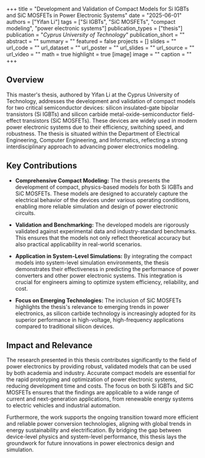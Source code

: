+++
title = "Development and Validation of Compact Models for Si IGBTs and SiC MOSFETs in Power Electronic Systems"
date = "2025-06-01"
authors = ["Yifan Li"]
tags = ["Si IGBTs", "SiC MOSFETs", "compact modeling", "power electronic systems"]
publication_types = ["thesis"]
publication = "_Cyprus University of Technology_"
publication_short = ""
abstract = ""
summary = ""
featured = false
projects = []
slides = ""
url_code = ""
url_dataset = ""
url_poster = ""
url_slides = ""
url_source = ""
url_video = ""
math = true
highlight = true
[image]
image = ""
caption = ""
+++

## Overview

This master's thesis, authored by Yifan Li at the Cyprus University of Technology, addresses the development and validation of compact models for two critical semiconductor devices: silicon insulated-gate bipolar transistors (Si IGBTs) and silicon carbide metal-oxide-semiconductor field-effect transistors (SiC MOSFETs). These devices are widely used in modern power electronic systems due to their efficiency, switching speed, and robustness. The thesis is situated within the Department of Electrical Engineering, Computer Engineering, and Informatics, reflecting a strong interdisciplinary approach to advancing power electronics modeling.

## Key Contributions

- **Comprehensive Compact Modeling:** The thesis presents the development of compact, physics-based models for both Si IGBTs and SiC MOSFETs. These models are designed to accurately capture the electrical behavior of the devices under various operating conditions, enabling more reliable simulation and design of power electronic circuits.

- **Validation and Benchmarking:** The developed models are rigorously validated against experimental data and industry-standard benchmarks. This ensures that the models not only reflect theoretical accuracy but also practical applicability in real-world scenarios.

- **Application in System-Level Simulations:** By integrating the compact models into system-level simulation environments, the thesis demonstrates their effectiveness in predicting the performance of power converters and other power electronic systems. This integration is crucial for engineers aiming to optimize system efficiency, reliability, and cost.

- **Focus on Emerging Technologies:** The inclusion of SiC MOSFETs highlights the thesis's relevance to emerging trends in power electronics, as silicon carbide technology is increasingly adopted for its superior performance in high-voltage, high-frequency applications compared to traditional silicon devices.

## Impact and Relevance

The research presented in this thesis contributes significantly to the field of power electronics by providing robust, validated models that can be used by both academia and industry. Accurate compact models are essential for the rapid prototyping and optimization of power electronic systems, reducing development time and costs. The focus on both Si IGBTs and SiC MOSFETs ensures that the findings are applicable to a wide range of current and next-generation applications, from renewable energy systems to electric vehicles and industrial automation.

Furthermore, the work supports the ongoing transition toward more efficient and reliable power conversion technologies, aligning with global trends in energy sustainability and electrification. By bridging the gap between device-level physics and system-level performance, this thesis lays the groundwork for future innovations in power electronics design and simulation.